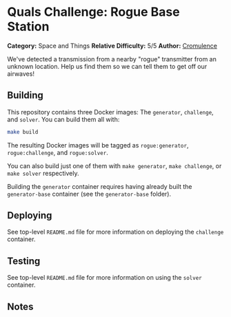 # Quals Challenge: Rogue Base Station #

**Category:** Space and Things
**Relative Difficulty:** 5/5
**Author:** [Cromulence](https://cromulence.com/)

We've detected a transmission from a nearby "rogue" transmitter from an
unknown location. Help us find them so we can tell them to get off our
airwaves!


## Building ##

This repository contains three Docker images: The `generator`, `challenge`,
and `solver`. You can build them all with:

```sh
make build
```

The resulting Docker images will be tagged as `rogue:generator`,
`rogue:challenge`, and `rogue:solver`.

You can also build just one of them with `make generator`, `make challenge`,
or `make solver` respectively.

Building the `generator` container requires having already built the
`generator-base` container (see the `generator-base` folder).


## Deploying ##

See top-level `README.md` file for more information on deploying the
`challenge` container.


## Testing ##

See top-level `README.md` file for more information on using the `solver`
container.


## Notes ##
